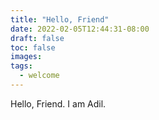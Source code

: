 ```yaml
---
title: "Hello, Friend"
date: 2022-02-05T12:44:31-08:00
draft: false
toc: false
images:
tags:
  - welcome
---
```


Hello, Friend. I am Adil.